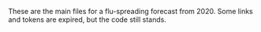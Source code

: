 These are the main files for a flu-spreading forecast from 2020. Some links and tokens are expired, but the code still stands.
